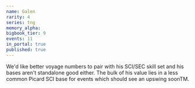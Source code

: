 ```yaml
---
name: Galen
rarity: 4
series: tng
memory_alpha:
bigbook_tier: 9
events: 11
in_portal: true
published: true
---
```


We'd like better voyage numbers to pair with his SCI/SEC skill set and his bases aren't standalone good either. The bulk of his value lies in a less common Picard SCI base for events which should see an upswing soonTM.

